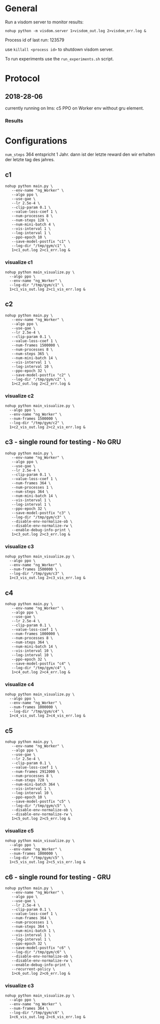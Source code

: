 # General
Run a visdom server to monitor results:
```
nohup python -m visdom.server 1>visdom_out.log 2>visdom_err.log &
```

Process id of last run: 123579

use `killall <process id>`  to shutdown visdom server.

To run experiments use the `run_experiments.sh` script.

# Protocol

## 2018-28-06
currently running on lms: c5
PPO on Worker env without gru element.

### Results


# Configurations

`num_steps` 364 entspricht 1 Jahr. dann ist der letzte reward den wir erhalten der letzte tag des jahres.


## c1
```
nohup python main.py \
   --env-name "ng_Worker" \
   --algo ppo \
   --use-gae \
   --lr 2.5e-4 \
   --clip-param 0.1 \
   --value-loss-coef 1 \
   --num-processes 8 \
   --num-steps 128 \
   --num-mini-batch 4 \
   --vis-interval 1 \
   --log-interval 1 \
   --ppo-epoch 10 \
   --save-model-postfix "c1" \
   --log-dir "/tmp/gym/c1" \
   1>c1_out.log 2>c1_err.log &
 ```

### visualize c1
```
nohup python main_visualize.py \
  --algo ppo \
  --env-name "ng_Worker" \
  --log-dir "/tmp/gym/c1" \
  1>c1_vis_out.log 2>c1_vis_err.log &
```

## c2
```
nohup python main.py \
   --env-name "ng_Worker" \
   --algo ppo \
   --use-gae \
   --lr 2.5e-4 \
   --clip-param 0.1 \
   --value-loss-coef 1 \
   --num-frames 1500000 \
   --num-processes 8 \
   --num-steps 365 \
   --num-mini-batch 14 \
   --vis-interval 1 \
   --log-interval 10 \
   --ppo-epoch 32 \
   --save-model-postfix "c2" \
   --log-dir "/tmp/gym/c2" \
   1>c2_out.log 2>c2_err.log &
 ```

### visualize c2
```
nohup python main_visualize.py \
  --algo ppo \
  --env-name "ng_Worker" \
  --num-frames 1500000 \
  --log-dir "/tmp/gym/c2" \
  1>c2_vis_out.log 2>c2_vis_err.log &
```

## c3 - single round for testing - No GRU
```
nohup python main.py \
   --env-name "ng_Worker" \
   --algo ppo \
   --use-gae \
   --lr 2.5e-4 \
   --clip-param 0.1 \
   --value-loss-coef 1 \
   --num-frames 364 \
   --num-processes 1 \
   --num-steps 364 \
   --num-mini-batch 14 \
   --vis-interval 1 \
   --log-interval 1 \
   --ppo-epoch 32 \
   --save-model-postfix "c3" \
   --log-dir "/tmp/gym/c3" \
   --disable-env-normalize-ob \
   --disable-env-normalize-rw \
   --enable-debug-info-print \
   1>c3_out.log 2>c3_err.log &
 ```

### visualize c3
```
nohup python main_visualize.py \
  --algo ppo \
  --env-name "ng_Worker" \
  --num-frames 1500000 \
  --log-dir "/tmp/gym/c3" \
  1>c3_vis_out.log 2>c3_vis_err.log &
```

## c4
```
nohup python main.py \
   --env-name "ng_Worker" \
   --algo ppo \
   --use-gae \
   --lr 2.5e-4 \
   --clip-param 0.1 \
   --value-loss-coef 1 \
   --num-frames 1000000 \
   --num-processes 8 \
   --num-steps 364 \
   --num-mini-batch 14 \
   --vis-interval 10 \
   --log-interval 10 \
   --ppo-epoch 32 \
   --save-model-postfix "c4" \
   --log-dir "/tmp/gym/c4" \
   1>c4_out.log 2>c4_err.log &
 ```

### visualize c4
```
nohup python main_visualize.py \
  --algo ppo \
  --env-name "ng_Worker" \
  --num-frames 1000000 \
  --log-dir "/tmp/gym/c4" \
  1>c4_vis_out.log 2>c4_vis_err.log &
```

## c5
```
nohup python main.py \
   --env-name "ng_Worker" \
   --algo ppo \
   --use-gae \
   --lr 2.5e-4 \
   --clip-param 0.1 \
   --value-loss-coef 1 \
   --num-frames 2912000 \
   --num-processes 8 \
   --num-steps 728 \
   --num-mini-batch 364 \
   --vis-interval 1 \
   --log-interval 10 \
   --ppo-epoch 10 \
   --save-model-postfix "c5" \
   --log-dir "/tmp/gym/c5" \
   --disable-env-normalize-ob \
   --disable-env-normalize-rw \
   1>c5_out.log 2>c5_err.log &
```

### visualize c5
```
nohup python main_visualize.py \
  --algo ppo \
  --env-name "ng_Worker" \
  --num-frames 1000000 \
  --log-dir "/tmp/gym/c5" \
  1>c5_vis_out.log 2>c5_vis_err.log &
```

## c6 - single round for testing - GRU
```
nohup python main.py \
   --env-name "ng_Worker" \
   --algo ppo \
   --use-gae \
   --lr 2.5e-4 \
   --clip-param 0.1 \
   --value-loss-coef 1 \
   --num-frames 364 \
   --num-processes 1 \
   --num-steps 364 \
   --num-mini-batch 1 \
   --vis-interval 1 \
   --log-interval 1 \
   --ppo-epoch 32 \
   --save-model-postfix "c6" \
   --log-dir "/tmp/gym/c6" \
   --disable-env-normalize-ob \
   --disable-env-normalize-rw \
   --enable-debug-info-print \
   --recurrent-policy \
   1>c6_out.log 2>c6_err.log &
 ```

### visualize c3
```
nohup python main_visualize.py \
  --algo ppo \
  --env-name "ng_Worker" \
  --num-frames 364 \
  --log-dir "/tmp/gym/c6" \
  1>c6_vis_out.log 2>c6_vis_err.log &
```